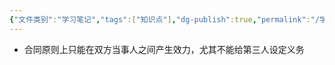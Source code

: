 ```yaml
---
{"文件类别":"学习笔记","tags":["知识点"],"dg-publish":true,"permalink":"/学习笔记/知识点/合同的相对性/","dgPassFrontmatter":true,"noteIcon":""}
---
```


- 合同原则上只能在双方当事人之间产生效力，尤其不能给第三人设定义务